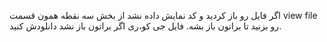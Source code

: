 اگر فایل رو باز کردید و کد نمایش داده نشد از بخش سه نقطه همون قسمت view file رو بزنید تا براتون باز بشه.
فایل جی کو،ری اگر براتون باز نشد دانلودش کنید.
